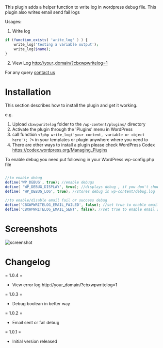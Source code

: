 
This plugin adds a helper function to write log in wordpress debug file. This plugin also writes email send fail logs

Usages:

01. Write log
```php
if (function_exists( 'write_log' ) ) {
	write_log('testing a variable output');
	write_log($name);
}
```
02. View Log
[http://your_domain/?cbxwpwritelog=1](http://your_domain/?cbxwpwritelog=1)


For any query [contact us](https://codeboxr.com/contact-us/)



# Installation

This section describes how to install the plugin and get it working.

e.g.

1. Upload `cbxwpwritelog` folder to the `/wp-content/plugins/` directory
2. Activate the plugin through the 'Plugins' menu in WordPress
3. call function `<?php write_log('your content, variable or object here'); ?>` in your templates or plugin anywhere where you need to
4. There are other ways to install a plugin please check WordPress Codex https://codex.wordpress.org/Managing_Plugins

To enable debug you need put following in your WordPress wp-config.php file
```php

//to enable debug
define('WP_DEBUG', true); //enable debugs
define( 'WP_DEBUG_DISPLAY', true); //displays debug , if you don't show set it false
define( 'WP_DEBUG_LOG', true); //stores debug in wp-content/debug.log  or as you configure your wp content folder

//to enable/disable email fail or success debug
define('CBXWPWRITELOG_EMAIL_FAILED', false); //set true to enable email fail debug
define('CBXWPWRITELOG_EMAIL_SENT', false); //set true to enable email success debug
```

# Screenshots

![screenshot](https://raw.githubusercontent.com/manchumahara/cbxwpwritelog/master/assets/screenshot-1.jpg)

# Changelog
= 1.0.4 =
* View error log http://your_domain/?cbxwpwritelog=1

= 1.0.3 =
* Debug boolean in better way

= 1.0.2 =
* Email sent or fail debug

= 1.0.1 =
* Initial version released


